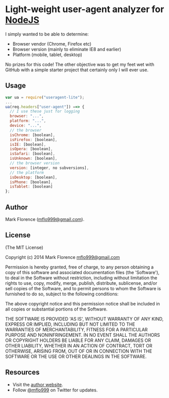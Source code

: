 # Light-weight user-agent analyzer for [NodeJS](http://nodejs.org/)

I simply wanted to be able to determine:

* Browser vendor (Chrome, Firefox etc)
* Browser version (mainly to eliminate IE8 and earlier)
* Platform (mobile, tablet, desktop)

No prizes for this code! The other objective was to get my feet wet with GitHub with a simple starter project that certainly only I will ever use.


## Usage
```javascript
var ua = require("useragent-lite");
...
ua(req.headers["user-agent"]) ==> {
  // I use these just for logging
  browser: "...",
  platform: "...",
  device: "...",
  // the browser
  isChrome: [boolean],
  isFirefox: [boolean],
  isIE: [boolean],
  isOpera: [boolean],
  isSafari: [boolean],
  isUnknown: [boolean],
  // the browser version
  version: [integer, no subversions],
  // the platform
  isDesktop: [boolean],
  isPhone: [boolean],
  isTablet: [boolean]
};
```


## Author

Mark Florence (mflo999@gmail.com).


## License

(The MIT License)

Copyright (c) 2014 Mark Florence <mflo999@gmail.com>

Permission is hereby granted, free of charge, to any person obtaining
a copy of this software and associated documentation files (the
'Software'), to deal in the Software without restriction, including
without limitation the rights to use, copy, modify, merge, publish,
distribute, sublicense, and/or sell copies of the Software, and to
permit persons to whom the Software is furnished to do so, subject to
the following conditions:

The above copyright notice and this permission notice shall be
included in all copies or substantial portions of the Software.

THE SOFTWARE IS PROVIDED 'AS IS', WITHOUT WARRANTY OF ANY KIND,
EXPRESS OR IMPLIED, INCLUDING BUT NOT LIMITED TO THE WARRANTIES OF
MERCHANTABILITY, FITNESS FOR A PARTICULAR PURPOSE AND NONINFRINGEMENT.
IN NO EVENT SHALL THE AUTHORS OR COPYRIGHT HOLDERS BE LIABLE FOR ANY
CLAIM, DAMAGES OR OTHER LIABILITY, WHETHER IN AN ACTION OF CONTRACT,
TORT OR OTHERWISE, ARISING FROM, OUT OF OR IN CONNECTION WITH THE
SOFTWARE OR THE USE OR OTHER DEALINGS IN THE SOFTWARE.


## Resources

- Visit the [author website](http://mflo.info).
- Follow [@mflo999](https://twitter.com/#!/mflo999) on Twitter for updates.
